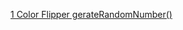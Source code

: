 [1 Color Flipper gerateRandomNumber()](https://github.com/MazharSolkar/js-mini-projects/tree/main/1-color-flipper-generateRandomNumber)
